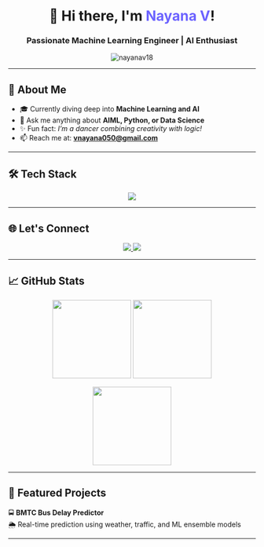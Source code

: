 <!-- Profile Header -->
<h1 align="center">👋 Hi there, I'm <span style="color:#6C63FF;">Nayana V</span>!</h1>
<h3 align="center">  Passionate Machine Learning Engineer | AI Enthusiast </h3>

<div align="center">
  <img src="https://komarev.com/ghpvc/?username=nayanav18&label=Profile%20views&color=blueviolet&style=flat-square" alt="nayanav18" />
</div>

---

## 🔧 About Me

- 🎓 Currently diving deep into **Machine Learning and AI**
- 💬 Ask me anything about **AIML, Python, or Data Science**
- ✨ Fun fact: *I’m a dancer combining creativity with logic!*
- 📫 Reach me at: **vnayana050@gmail.com**

---

## 🛠️ Tech Stack

<p align="center">
  <img src="https://skillicons.dev/icons?i=python,java,c,html,css,sklearn,mysql,mongodb,git,jenkins,kotlin,tensorflow,pandas,seaborn" />
</p>

---

## 🌐 Let's Connect

<p align="center">
  <a href="https://linkedin.com/in/nayana-v" target="_blank">
    <img src="https://img.shields.io/badge/LinkedIn-%230077B5.svg?&style=for-the-badge&logo=linkedin&logoColor=white" />
  </a>
  <a href="mailto:vnayana050@gmail.com">
    <img src="https://img.shields.io/badge/Gmail-D14836?style=for-the-badge&logo=gmail&logoColor=white" />
  </a>
</p>

---

## 📈 GitHub Stats

<p align="center">
  <img src="https://github-readme-stats.vercel.app/api?username=nayanav18&show_icons=true&theme=tokyonight" height="160px" />
  <img src="https://github-readme-stats.vercel.app/api/top-langs/?username=nayanav18&layout=compact&theme=tokyonight" height="160px" />
</p>

<p align="center">
  <img src="https://github-readme-streak-stats.herokuapp.com/?user=nayanav18&theme=tokyonight" height="160px" />
</p>

---

## 🧠 Featured Projects



🚍 **BMTC Bus Delay Predictor**  
🌦️ Real-time prediction using weather, traffic, and ML ensemble models


---


